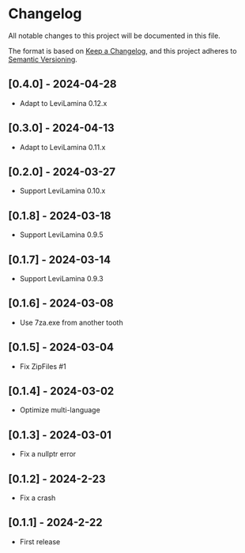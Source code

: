 # Changelog

All notable changes to this project will be documented in this file.

The format is based on [Keep a Changelog](https://keepachangelog.com/en/1.0.0/),
and this project adheres to [Semantic Versioning](https://semver.org/spec/v2.0.0.html).

## [0.4.0] - 2024-04-28

- Adapt to LeviLamina 0.12.x

## [0.3.0] - 2024-04-13

- Adapt to LeviLamina 0.11.x

## [0.2.0] - 2024-03-27

- Support LeviLamina 0.10.x

## [0.1.8] - 2024-03-18

- Support LeviLamina 0.9.5

## [0.1.7] - 2024-03-14

- Support LeviLamina 0.9.3

## [0.1.6] - 2024-03-08

- Use 7za.exe from another tooth

## [0.1.5] - 2024-03-04

- Fix ZipFiles #1

## [0.1.4] - 2024-03-02

- Optimize multi-language

## [0.1.3] - 2024-03-01

- Fix a nullptr error

## [0.1.2] - 2024-2-23

- Fix a crash

## [0.1.1] - 2024-2-22

- First release
